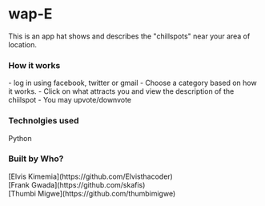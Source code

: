 # wap-E
This is an app hat shows and describes the "chillspots" near your area of location. 


<h3>How it works</h3>
- log in using facebook, twitter or gmail
- Choose a category based on how it works.
- Click on what attracts you and view the description of the chiilspot
- You may upvote/downvote

<h3>Technolgies used</h3>
Python

<h3>Built by Who?</h3>
[Elvis Kimemia](https://github.com/Elvisthacoder) <br>
[Frank Gwada](https://github.com/skafis) <br>
[Thumbi Migwe](https://github.com/thumbimigwe) <br>

